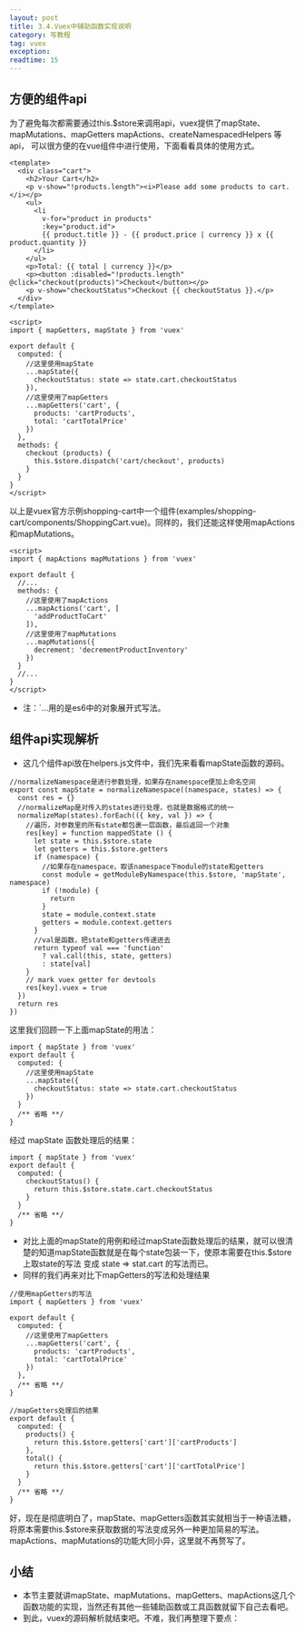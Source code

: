 ```yaml
---
layout: post
title: 3.4.Vuex中辅助函数实现说明
category: 写教程
tag: vuex
exception: 
readtime: 15
---
```


## 方便的组件api
为了避免每次都需要通过this.$store来调用api，vuex提供了mapState、mapMutations、mapGetters mapActions、createNamespacedHelpers 等api，
可以很方便的在vue组件中进行使用，下面看看具体的使用方式。
```vuejs
<template>
  <div class="cart">
    <h2>Your Cart</h2>
    <p v-show="!products.length"><i>Please add some products to cart.</i></p>
    <ul>
      <li
        v-for="product in products"
        :key="product.id">
        {{ product.title }} - {{ product.price | currency }} x {{ product.quantity }}
      </li>
    </ul>
    <p>Total: {{ total | currency }}</p>
    <p><button :disabled="!products.length" @click="checkout(products)">Checkout</button></p>
    <p v-show="checkoutStatus">Checkout {{ checkoutStatus }}.</p>
  </div>
</template>

<script>
import { mapGetters, mapState } from 'vuex'

export default {
  computed: {
    //这里使用mapState
    ...mapState({
      checkoutStatus: state => state.cart.checkoutStatus
    }),
    //这里使用了mapGetters
    ...mapGetters('cart', {
      products: 'cartProducts',
      total: 'cartTotalPrice'
    })
  },
  methods: {
    checkout (products) {
      this.$store.dispatch('cart/checkout', products)
    }
  }
}
</script>
```
以上是vuex官方示例shopping-cart中一个组件(examples/shopping-cart/components/ShoppingCart.vue)。同样的，我们还能这样使用mapActions和mapMutations。
```vuejs
<script>
import { mapActions mapMutations } from 'vuex'

export default {
  //...
  methods: {
    //这里使用了mapActions
    ...mapActions('cart', [
      'addProductToCart'
    ]),
    //这里使用了mapMutations
    ...mapMutations({
      decrement: 'decrementProductInventory'
    })
  }
  //...
}
</script>
```
* 注：`...用的是es6中的对象展开式写法。

## 组件api实现解析
* 这几个组件api放在helpers.js文件中，我们先来看看mapState函数的源码。
```vuejs
//normalizeNamespace是进行参数处理，如果存在namespace便加上命名空间
export const mapState = normalizeNamespace((namespace, states) => {
  const res = {}
  //normalizeMap是对传入的states进行处理，也就是数据格式的统一
  normalizeMap(states).forEach(({ key, val }) => {
    //遍历，对参数里的所有state都包裹一层函数，最后返回一个对象
    res[key] = function mappedState () {
      let state = this.$store.state
      let getters = this.$store.getters
      if (namespace) {
        //如果存在namespace，取该namespace下module的state和getters
        const module = getModuleByNamespace(this.$store, 'mapState', namespace)
        if (!module) {
          return
        }
        state = module.context.state
        getters = module.context.getters
      }
      //val是函数，把state和getters传递进去
      return typeof val === 'function'
        ? val.call(this, state, getters)
        : state[val]
    }
    // mark vuex getter for devtools
    res[key].vuex = true
  })
  return res
})
```
这里我们回顾一下上面mapState的用法：
```vuejs
import { mapState } from 'vuex'
export default {
  computed: {
    //这里使用mapState
    ...mapState({
      checkoutStatus: state => state.cart.checkoutStatus
    })
  }
  /** 省略 **/
}
```
经过 mapState 函数处理后的结果：
```vuejs
import { mapState } from 'vuex'
export default {
  computed: {
    checkoutStatus() {
      return this.$store.state.cart.checkoutStatus
    }
  }
  /** 省略 **/
}
```
* 对比上面的mapState的用例和经过mapState函数处理后的结果，就可以很清楚的知道mapState函数就是在每个state包装一下，使原本需要在this.$store上取state的写法
变成 state => stat.cart 的写法而已。
* 同样的我们再来对比下mapGetters的写法和处理结果
```vuejs
//使用mapGetters的写法
import { mapGetters } from 'vuex'

export default {
  computed: {
    //这里使用了mapGetters
    ...mapGetters('cart', {
      products: 'cartProducts',
      total: 'cartTotalPrice'
    })
  },
  /** 省略 **/
}
```

```vuejs
//mapGetters处理后的结果
export default {
  computed: {
    products() {
      return this.$store.getters['cart']['cartProducts']
    },
    total() {
      return this.$store.getters['cart']['cartTotalPrice']
    }
  }
  /** 省略 **/
}
```
好，现在是彻底明白了，mapState、mapGetters函数其实就相当于一种语法糖，将原本需要this.$store来获取数据的写法变成另外一种更加简易的写法。
mapActions、mapMutations的功能大同小异，这里就不再赘写了。

## 小结
* 本节主要就讲mapState、mapMutations、mapGetters、mapActions这几个函数功能的实现，当然还有其他一些辅助函数或工具函数就留下自己去看吧。
* 到此，vuex的源码解析就结束吧。不难，我们再整理下要点：
